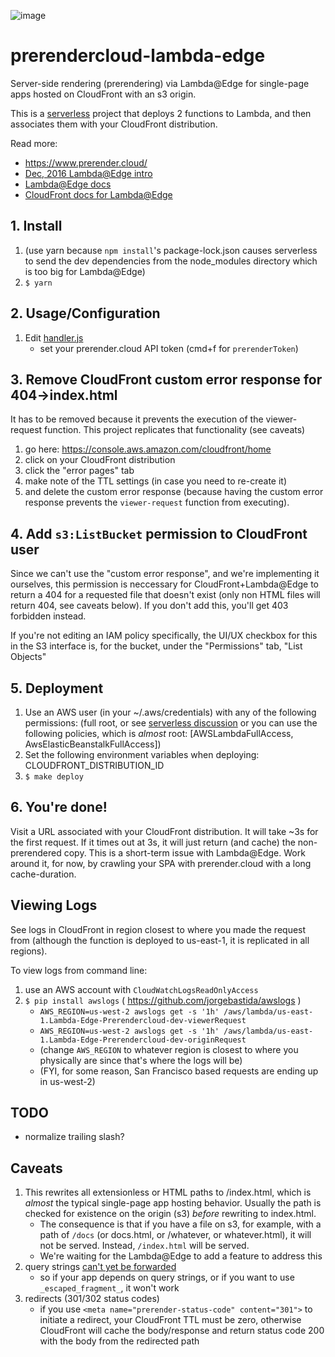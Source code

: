 ![image](https://cloud.githubusercontent.com/assets/22159102/21554484/9d542f5a-cdc4-11e6-8c4c-7730a9e9e2d1.png)

# prerendercloud-lambda-edge

Server-side rendering (prerendering) via Lambda@Edge for single-page apps hosted on CloudFront with an s3 origin.

This is a [serverless](https://github.com/serverless/serverless) project that deploys 2 functions to Lambda, and then associates them with your CloudFront distribution.

Read more:

* https://www.prerender.cloud/
* [Dec, 2016 Lambda@Edge intro](https://aws.amazon.com/blogs/aws/coming-soon-lambda-at-the-edge/)
* [Lambda@Edge docs](http://docs.aws.amazon.com/lambda/latest/dg/lambda-edge.html)
* [CloudFront docs for Lambda@Edge](http://docs.aws.amazon.com/AmazonCloudFront/latest/DeveloperGuide/lambda-at-the-edge.html)

## 1. Install

1. (use yarn because `npm install`'s package-lock.json causes serverless to send the dev dependencies from the node_modules directory which is too big for Lambda@Edge)
2. `$ yarn`

## 2. Usage/Configuration

1. Edit [handler.js](/handler.js)
    * set your prerender.cloud API token (cmd+f for `prerenderToken`)

## 3. Remove CloudFront custom error response for 404->index.html

It has to be removed because it prevents the execution of the viewer-request function. This project replicates that functionality (see caveats)

1. go here: https://console.aws.amazon.com/cloudfront/home
2. click on your CloudFront distribution
3. click the "error pages" tab
4. make note of the TTL settings (in case you need to re-create it)
5. and delete the custom error response (because having the custom error response prevents the `viewer-request` function from executing).

## 4. Add `s3:ListBucket` permission to CloudFront user

Since we can't use the "custom error response", and we're implementing it ourselves, this permission is neccessary for CloudFront+Lambda@Edge to return a 404 for a requested file that doesn't exist (only non HTML files will return 404, see caveats below). If you don't add this, you'll get 403 forbidden instead.

If you're not editing an IAM policy specifically, the UI/UX checkbox for this in the S3 interface is, for the bucket, under the "Permissions" tab, "List Objects"

## 5. Deployment

1. Use an AWS user (in your ~/.aws/credentials) with any of the following permissions: (full root, or see [serverless discussion](https://github.com/serverless/serverless/issues/1439) or you can use the following policies, which is _almost_ root: [AWSLambdaFullAccess, AwsElasticBeanstalkFullAccess])
2. Set the following environment variables when deploying: CLOUDFRONT_DISTRIBUTION_ID
3. `$ make deploy`

## 6. You're done!

Visit a URL associated with your CloudFront distribution. It will take ~3s for the first request. If it times out at 3s, it will just return (and cache) the non-prerendered copy. This is a short-term issue with Lambda@Edge. Work around it, for now, by crawling your SPA with prerender.cloud with a long cache-duration.

## Viewing Logs

See logs in CloudFront in region closest to where you made the request from (although the function is deployed to us-east-1, it is replicated in all regions).

To view logs from command line:

1. use an AWS account with `CloudWatchLogsReadOnlyAccess`
2. `$ pip install awslogs` ( https://github.com/jorgebastida/awslogs )
    * `AWS_REGION=us-west-2 awslogs get -s '1h' /aws/lambda/us-east-1.Lambda-Edge-Prerendercloud-dev-viewerRequest`
    * `AWS_REGION=us-west-2 awslogs get -s '1h' /aws/lambda/us-east-1.Lambda-Edge-Prerendercloud-dev-originRequest`
    * (change `AWS_REGION` to whatever region is closest to where you physically are since that's where the logs will be)
    * (FYI, for some reason, San Francisco based requests are ending up in us-west-2)

## TODO

* normalize trailing slash?


## Caveats

1. This rewrites all extensionless or HTML paths to /index.html, which is _almost_ the typical single-page app hosting behavior. Usually the path is checked for existence on the origin (s3) _before_ rewriting to index.html.
    * The consequence is that if you have a file on s3, for example, with a path of `/docs` (or docs.html, or /whatever, or whatever.html), it will not be served. Instead, `/index.html` will be served.
    * We're waiting for the Lambda@Edge to add a feature to address this
2. query strings [can't yet be forwarded](https://forums.aws.amazon.com/thread.jspa?threadID=251491&tstart=0)
    * so if your app depends on query strings, or if you want to use `_escaped_fragment_`, it won't work
3. redirects (301/302 status codes)
    * if you use `<meta name="prerender-status-code" content="301">` to initiate a redirect, your CloudFront TTL must be zero, otherwise CloudFront will cache the body/response and return status code 200 with the body from the redirected path

